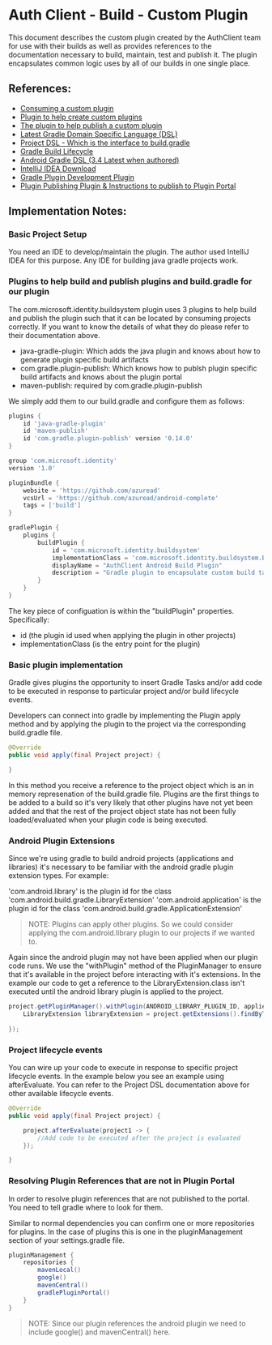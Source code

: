 # Auth Client - Build - Custom Plugin

This document describes the custom plugin created by the AuthClient team for use with their builds as well as provides references to the documentation necessary to build, maintain, test and publish it.  The plugin encapsulates common logic uses by all of our builds in one single place.  

## References:

- [Consuming a custom plugin](https://docs.gradle.org/current/userguide/plugins.html#sec:custom_plugin_repositories)
- [Plugin to help create custom plugins](https://docs.gradle.org/current/userguide/implementing_gradle_plugins.html)
- [The plugin to help publish a custom plugin](https://docs.gradle.org/current/userguide/publishing_gradle_plugins.html)
- [Latest Gradle Domain Specific Language (DSL)](https://docs.gradle.org/current/dsl/index.html)
- [Project DSL - Which is the interface to build.gradle](https://docs.gradle.org/current/dsl/org.gradle.api.Project.html)
- [Gradle Build Lifecycle](https://docs.gradle.org/current/userguide/build_lifecycle.html)
- [Android Gradle DSL (3.4 Latest when authored)](https://google.github.io/android-gradle-dsl/3.4/)
- [IntelliJ IDEA Download](https://www.jetbrains.com/idea/download/#section=windows)
- [Gradle Plugin Development Plugin](https://docs.gradle.org/current/userguide/java_gradle_plugin.html)
- [Plugin Publishing Plugin & Instructions to publish to Plugin Portal](https://docs.gradle.org/current/userguide/publishing_gradle_plugins.html)

## Implementation Notes:

### Basic Project Setup

You need an IDE to develop/maintain the plugin.  The author used IntelliJ IDEA for this purpose.  Any IDE for building java gradle projects work.  

### Plugins to help build and publish plugins and build.gradle for our plugin

The com.microsoft.identity.buildsystem plugin uses 3 plugins to help build and publish the plugin such that it can be located by consuming projects correctly.  If you want to know the details of what they do please refer to their documentation above.

- java-gradle-plugin: Which adds the java plugin and knows about how to generate plugin specific build artifacts
- com.gradle.plugin-publish: Which knows how to publsh plugin specific build artifacts and knows about the plugin portal
- maven-publish: required by com.gradle.plugin-publish

We simply add them to our build.gradle and configure them as follows:

```groovy
plugins {
    id 'java-gradle-plugin'
    id 'maven-publish'
    id 'com.gradle.plugin-publish' version '0.14.0'
}

group 'com.microsoft.identity'
version '1.0'

pluginBundle {
    website = 'https://github.com/azuread'
    vcsUrl = 'https://github.com/azuread/android-complete'
    tags = ['build']
}

gradlePlugin {
    plugins {
        buildPlugin {
            id = 'com.microsoft.identity.buildsystem'
            implementationClass = 'com.microsoft.identity.buildsystem.BuildPlugin'
            displayName = "AuthClient Android Build Plugin"
            description = "Gradle plugin to encapsulate custom build tasks and configuration for AuthClient android projects."
        }
    }
}
```

The key piece of configuation is within the "buildPlugin" properties.  Specifically:

- id (the plugin id used when applying the plugin in other projects)
- implementationClass (is the entry point for the plugin)


### Basic plugin implementation

Gradle gives plugins the opportunity to insert Gradle Tasks and/or add code to be executed in response to particular project and/or build lifecycle events.

Developers can connect into gradle by implementing the Plugin<Project> apply method and by applying the plugin to the project via the corresponding build.gradle file.

```java
@Override
public void apply(final Project project) {

}
```

In this method you receive a reference to the project object which is an in memory represenation of the build.gradle file.  Plugins are the first things to be added to a build so it's very likely that other plugins have not yet been added and that the rest of the project object state has not been fully loaded/evaluated when your plugin code is being executed.

### Android Plugin Extensions

Since we're using gradle to build android projects (applications and libraries) it's necessary to be familiar with the android gradle plugin extension types.  For example:

'com.android.library' is the plugin id for the class 'com.android.build.gradle.LibraryExtension'
'com.android.application' is the plugin id for the class 'com.android.build.gradle.ApplicationExtension'

> NOTE: Plugins can apply other plugins.  So we could consider applying the com.android.library plugin to our projects if we wanted to.  

Again since the android plugin may not have been applied when our plugin code runs.  We use the "withPlugin" method of the PluginManager to ensure that it's available in the project before interacting with it's extensions.  In the example our code to get a reference to the LibraryExtension.class isn't executed until the android library plugin is applied to the project.

```java
project.getPluginManager().withPlugin(ANDROID_LIBRARY_PLUGIN_ID, appliedPlugin -> {
    LibraryExtension libraryExtension = project.getExtensions().findByType(LibraryExtension.class);
    
});
```

### Project lifecycle events

You can wire up your code to execute in response to specific project lifecycle events.  In the example below you see an example using afterEvaluate.  You can refer to the Project DSL documentation above for other available lifecycle events.

```java
@Override
public void apply(final Project project) {

    project.afterEvaluate(project1 -> {
        //Add code to be executed after the project is evaluated
    });

}
```

### Resolving Plugin References that are not in Plugin Portal

In order to resolve plugin references that are not published to the portal.  You need to tell gradle where to look for them.  

Similar to normal dependencies you can confirm one or more repositories for plugins.  In the case of plugins this is one in the pluginManagement section of your settings.gradle file.

```groovy
pluginManagement {
    repositories {
        mavenLocal()
        google()
        mavenCentral()
        gradlePluginPortal()
    }
}
```

> NOTE: Since our plugin references the android plugin we need to include google() and mavenCentral() here.

